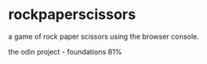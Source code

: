 # rockpaperscissors

a game of rock paper scissors using the browser console.

the odin project - foundations 81%